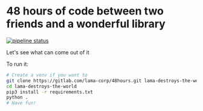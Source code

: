 # 48 hours of code between two friends and a wonderful library

[![pipeline status](https://gitlab.com/lama-corp/48hours/badges/master/pipeline.svg)](https://gitlab.com/lama-corp/48hours/commits/master)

Let's see what can come out of it

To run it:
```bash
# Create a venv if you want to
git clone https://gitlab.com/lama-corp/48hours.git lama-destroys-the-world
cd lama-destroys-the-world
pip3 install -r requirements.txt
python .
# Have fun!
```
